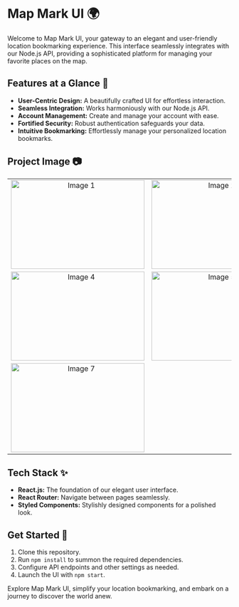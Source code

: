 # Map Mark UI 🌍

Welcome to Map Mark UI, your gateway to an elegant and user-friendly location bookmarking experience. This interface seamlessly integrates with our Node.js API, providing a sophisticated platform for managing your favorite places on the map.

## Features at a Glance 🚀

- **User-Centric Design:** A beautifully crafted UI for effortless interaction.
- **Seamless Integration:** Works harmoniously with our Node.js API.
- **Account Management:** Create and manage your account with ease.
- **Fortified Security:** Robust authentication safeguards your data.
- **Intuitive Bookmarking:** Effortlessly manage your personalized location bookmarks.

## Project Image 📷

<table>
  <tr>
    <td align="center">
      <img src="https://drive.google.com/uc?id=1FCJ4g_iP7GR0BrPCRlsM7VRjr-B6bQRJ" alt="Image 1" width="300" height="200">
    </td>
    <td align="center">
      <img src="https://drive.google.com/uc?id=1YPpnkqJ1ar3xWiCqUKAs1jMw4sObQfIm" alt="Image 2" width="300" height="200">
    </td>
    <td align="center">
      <img src="https://drive.google.com/uc?id=1dbMpgVUx16zcS14J0P7TGot5sXPW7SZw" alt="Image 3" width="300" height="200">
    </td>
  </tr>
  <tr>
    <td align="center">
      <img src="https://drive.google.com/uc?id=1gKgBAE3_i94Xawd8qgs1GWTR67T5u9f8" alt="Image 4" width="300" height="200">
    </td>
    <td align="center">
      <img src="https://drive.google.com/uc?id=1ikS0oFsAS8I8vGuzn2SZOIoPiy2SMWxI" alt="Image 5" width="300" height="200">
    </td>
    <td align="center">
      <img src="https://drive.google.com/uc?id=1ZotCEPco8E-aw27r27Sm0syMBpVT6P7y" alt="Image 6" width="300" height="200">
    </td>
  </tr>
  <tr>
    <td align="center">
      <img src="https://drive.google.com/uc?id=1Bm3xH5lRmW6FwFT9VfqrTA4EJmDSXxfX" alt="Image 7" width="300" height="200">
    </td>
  </tr>
</table>

## Tech Stack ✨

- **React.js:** The foundation of our elegant user interface.
- **React Router:** Navigate between pages seamlessly.
- **Styled Components:** Stylishly designed components for a polished look.

## Get Started 🌟

1. Clone this repository.
2. Run `npm install` to summon the required dependencies.
3. Configure API endpoints and other settings as needed.
4. Launch the UI with `npm start`.

Explore Map Mark UI, simplify your location bookmarking, and embark on a journey to discover the world anew.
